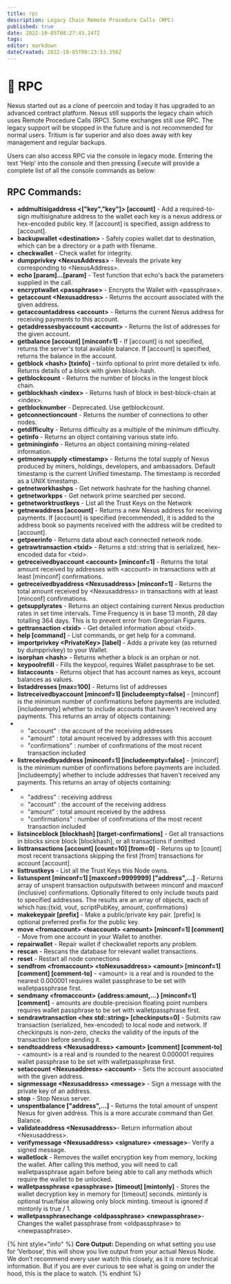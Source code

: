```yaml
---
title: rpc
description: Legacy Chain Remote Procedure Calls (RPC)
published: true
date: 2022-10-05T08:27:43.247Z
tags: 
editor: markdown
dateCreated: 2022-10-05T08:23:53.356Z
---
```


# 🤖 RPC

Nexus started out as a clone of peercoin and today it has upgraded to an advanced contract platform. Nexus still supports the legacy chain which uses Remote Procedure Calls (RPC). Some exchanges still use RPC. The legacy support will be stopped in the future and is not recommended for normal users. Tritium is far superior and also does away with key management and regular backups.

Users can also access RPC via the console in legacy mode. Entering the text ‘Help’ into the console and then pressing Execute will provide a complete list of all the console commands as below:

## RPC Commands:

* **addmultisigaddress <\["key","key"]> \[account]** - Add a required-to-sign multisignature address to the wallet each key is a nexus address or hex-encoded public key. If \[account] is specified, assign address to \[account].
* **backupwallet \<destination>** - Safely copies wallet.dat to destination, which can be a directory or a path with filename.
* **checkwallet** - Check wallet for integrity.
* **dumpprivkey \<NexusAddress>** - Reveals the private key corresponding to \<NexusAddress>.
* **echo \[param]...\[param]** - Test function that echo's back the parameters supplied in the call.
* **encryptwallet \<passphrase>** - Encrypts the Wallet with \<passphrase>.
* **getaccount \<Nexusaddress>** - Returns the account associated with the given address.
* **getaccountaddress \<account>** - Returns the current Nexus address for receiving payments to this account.
* **getaddressesbyaccount \<account>** - Returns the list of addresses for the given account.
* **getbalance \[account] \[minconf=1]** - If \[account] is not specified, returns the server's total available balance. If \[account] is specified, returns the balance in the account.
* **getblock \<hash> \[txinfo]** - txinfo optional to print more detailed tx info. Returns details of a block with given block-hash.
* **getblockcount** - Returns the number of blocks in the longest block chain.
* **getblockhash \<index>** - Returns hash of block in best-block-chain at \<index>.
* **getblocknumber** - Deprecated. Use getblockcount.
* **getconnectioncount** - Returns the number of connections to other nodes.
* **getdifficulty** - Returns difficulty as a multiple of the minimum difficulty.
* **getinfo** - Returns an object containing various state info.
* **getmininginfo** - Returns an object containing mining-related information.
* **getmoneysupply \<timestamp>** - Returns the total supply of Nexus produced by miners, holdings, developers, and ambassadors. Default timestamp is the current Unified timestamp. The timestamp is recorded as a UNIX timestamp.
* **getnetworkhashps** - Get network hashrate for the hashing channel.
* **getnetworkpps** - Get network prime searched per second.
* **getnetworktrustkeys** - List all the Trust Keys on the Network
* **getnewaddress \[account]** - Returns a new Nexus address for receiving payments. If \[account] is specified (recommended), it is added to the address book so payments received with the address will be credited to \[account].
* **getpeerinfo** - Returns data about each connected network node.
* **getrawtransaction \<txid>** - Returns a std::string that is serialized, hex-encoded data for \<txid>.
* **getreceivedbyaccount \<account> \[minconf=1]** - Returns the total amount received by addresses with \<account> in transactions with at least \[minconf] confirmations.
* **getreceivedbyaddress \<Nexusaddress> \[minconf=1]** - Returns the total amount received by \<Nexusaddress> in transactions with at least \[minconf] confirmations.
* **getsupplyrates** - Returns an object containing current Nexus production rates in set time intervals. Time Frequency is in base 13 month, 28 day totalling 364 days. This is to prevent error from Gregorian Figures.
* **gettransaction \<txid>** - Get detailed information about \<txid>.
* **help \[command]** - List commands, or get help for a command.
* **importprivkey \<PrivateKey> \[label]** - Adds a private key (as returned by dumpprivkey) to your Wallet.
* **isorphan \<hash>** - Returns whether a block is an orphan or not.
* **keypoolrefill** - Fills the keypool, requires Wallet passphrase to be set.
* **listaccounts** - Returns object that has account names as keys, account balances as values.
* **listaddresses \[max=100]** - Returns list of addresses
* **listreceivedbyaccount \[minconf=1] \[includeempty=false]** - \[minconf] is the minimum number of confirmations before payments are included. \[includeempty] whether to include accounts that haven't received any payments. This returns an array of objects containing:
*
  * "account" : the account of the receiving addresses
  * "amount" : total amount received by addresses with this account
  * "confirmations" : number of confirmations of the most recent transaction included
* **listreceivedbyaddress \[minconf=1] \[includeempty=false]** - \[minconf] is the minimum number of confirmations before payments are included. \[includeempty] whether to include addresses that haven't received any payments. This returns an array of objects containing:
*
  * "address" : receiving address
  * "account" : the account of the receiving address
  * "amount" : total amount received by the address
  * "confirmations" : number of confirmations of the most recent transaction included
* **listsinceblock \[blockhash] \[target-confirmations]** - Get all transactions in blocks since block \[blockhash], or all transactions if omitted
* **listtransactions \[account] \[count=10] \[from=0]** - Returns up to \[count] most recent transactions skipping the first \[from] transactions for account \[account].
* **listtrustkeys** - List all the Trust Keys this Node owns.
* **listunspent \[minconf=1] \[maxconf=9999999] \["address",...]** - Returns array of unspent transaction outputswith between minconf and maxconf (inclusive) confirmations. Optionally filtered to only include txouts paid to specified addresses. The results are an array of objects, each of which has:{txid, vout, scriptPubKey, amount, confirmations}
* **makekeypair \[prefix]** - Make a public/private key pair. \[prefix] is optional preferred prefix for the public key.
* **move \<fromaccount> \<toaccount> \<amount> \[minconf=1] \[comment]** - Move from one account in your Wallet to another.
* **repairwallet** - Repair wallet if checkwallet reports any problem.
* **rescan** - Rescans the database for relevant wallet transactions.
* **reset** - Restart all node connections
* **sendfrom \<fromaccount> \<toNexusaddress> \<amount> \[minconf=1] \[comment] \[comment-to]** - \<amount> is a real and is rounded to the nearest 0.000001 requires wallet passphrase to be set with walletpassphrase first.
* **sendmany \<fromaccount> {address:amount,...} \[minconf=1] \[comment]** - amounts are double-precision floating point numbers requires wallet passphrase to be set with walletpassphrase first.
* **sendrawtransaction \<hex std::string> \[checkinputs=0]** - Submits raw transaction (serialized, hex-encoded) to local node and network. If checkinputs is non-zero, checks the validity of the inputs of the transaction before sending it.
* **sendtoaddress \<Nexusaddress> \<amount> \[comment] \[comment-to]** - \<amount> is a real and is rounded to the nearest 0.000001 requires wallet passphrase to be set with walletpassphrase first.
* **setaccount \<Nexusaddress> \<account>** - Sets the account associated with the given address.
* **signmessage \<Nexusaddress> \<message>** - Sign a message with the private key of an address.
* **stop** - Stop Nexus server.
* **unspentbalance \["address",...]** - Returns the total amount of unspent Nexus for given address. This is a more accurate command than Get Balance.
* **validateaddress \<Nexusaddress>**- Return information about \<Nexusaddress>.
* **verifymessage \<Nexusaddress> \<signature> \<message>**- Verify a signed message.
* **walletlock** - Removes the wallet encryption key from memory, locking the wallet. After calling this method, you will need to call walletpassphrase again before being able to call any methods which require the wallet to be unlocked.
* **walletpassphrase \<passphrase> \[timeout] \[mintonly]** - Stores the wallet decryption key in memory for \[timeout] seconds. mintonly is optional true/false allowing only block minting. timeout is ignored if mintonly is true / 1.
* **walletpassphrasechange \<oldpassphrase> \<newpassphrase>**- Changes the wallet passphrase from \<oldpassphrase> to \<newpassphrase>.

{% hint style="info" %}
**Core Output:** Depending on what setting you use for ‘Verbose’, this will show you live output from your actual Nexus Node. We don’t recommend every user watch this closely, as it is more technical information. But if you are ever curious to see what is going on under the hood, this is the place to watch.
{% endhint %}
